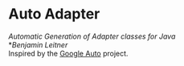 # Auto Adapter
*Automatic Generation of Adapter classes for Java*  
**Benjamin Leitner*  
Inspired by the [Google Auto](https://github.com/google/auto) project.

